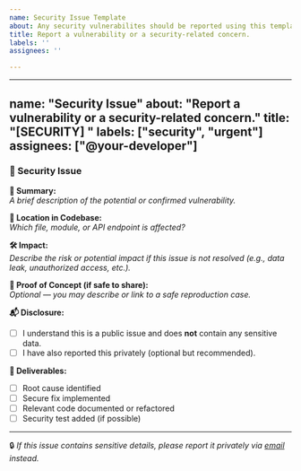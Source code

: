 ```yaml
---
name: Security Issue Template
about: Any security vulnerabilites should be reported using this template.
title: Report a vulnerability or a security-related concern.
labels: ''
assignees: ''

---
```


---
name: "Security Issue"
about: "Report a vulnerability or a security-related concern."
title: "[SECURITY] <Brief Description>"
labels: ["security", "urgent"]
assignees: ["@your-developer"]
---

### 🔐 Security Issue

**🔹 Summary:**  
_A brief description of the potential or confirmed vulnerability._

**📍 Location in Codebase:**  
_Which file, module, or API endpoint is affected?_

**🛠️ Impact:**  
_Describe the risk or potential impact if this issue is not resolved (e.g., data leak, unauthorized access, etc.)._

**📂 Proof of Concept (if safe to share):**  
_Optional — you may describe or link to a safe reproduction case._

**📬 Disclosure:**  
- [ ] I understand this is a public issue and does **not** contain any sensitive data.
- [ ] I have also reported this privately (optional but recommended).

**📑 Deliverables:**  
- [ ] Root cause identified  
- [ ] Secure fix implemented  
- [ ] Relevant code documented or refactored  
- [ ] Security test added (if possible)

---

🔒 _If this issue contains sensitive details, please report it privately via [email](mailto:nikshep.kulli@gmail.com) instead._
